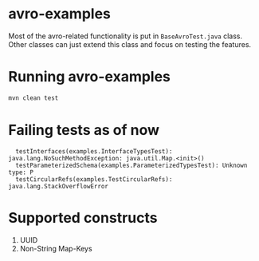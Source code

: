 # avro-examples

Most of the avro-related functionality is put in `BaseAvroTest.java` class.
Other classes can just extend this class and focus on testing the features.


# Running avro-examples

```bash
mvn clean test
```

# Failing tests as of now
```
  testInterfaces(examples.InterfaceTypesTest): java.lang.NoSuchMethodException: java.util.Map.<init>()
  testParameterizedSchema(examples.ParameterizedTypesTest): Unknown type: P
  testCircularRefs(examples.TestCircularRefs): java.lang.StackOverflowError
```

# Supported constructs
1. UUID
2. Non-String Map-Keys
